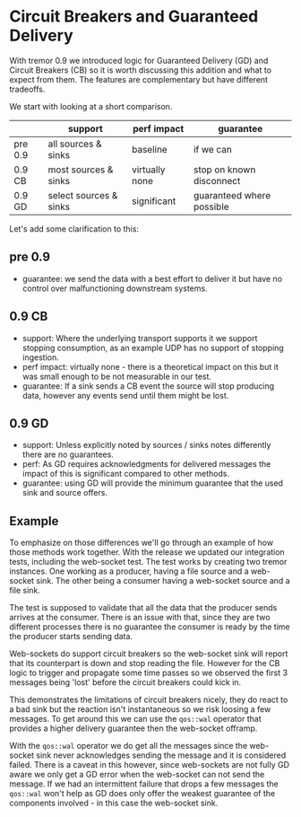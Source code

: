 # Circuit Breakers and Guaranteed Delivery

With tremor 0.9 we introduced logic for Guaranteed Delivery (GD) and Circuit Breakers (CB) so it is
worth discussing this addition and what to expect from them. The features are complementary but have
different tradeoffs.

We start with looking at a short comparison.

|         | support                | perf impact    | guarantee                 |
| ------- | ---------------------- | -------------- | ------------------------- |
| pre 0.9 | all sources & sinks    | baseline       | if we can                 |
| 0.9 CB  | most sources & sinks   | virtually none | stop on known disconnect  |
| 0.9 GD  | select sources & sinks | significant    | guaranteed where possible |

Let's add some clarification to this:

## pre 0.9

- guarantee: we send the data with a best effort to deliver it but have no control over
  malfunctioning downstream systems.

## 0.9 CB

- support: Where the underlying transport supports it we support stopping consumption, as
  an example UDP has no support of stopping ingestion.
- perf impact: virtually none - there is a theoretical impact on this but it was small enough to be
  not measurable in our test.
- guarantee: If a sink sends a CB event the source will stop producing data, however
  any events send until them might be lost.

## 0.9 GD

- support: Unless explicitly noted by sources / sinks notes differently there are no guarantees.
- perf: As GD requires acknowledgments for delivered messages the impact of this is significant
  compared to other methods.
- guarantee: using GD will provide the minimum guarantee that the used sink and source offers.

## Example

To emphasize on those differences we'll go through an example of how those methods work together.
With the release we updated our integration tests, including the web-socket test. The test works
by creating two tremor instances. One working as a producer, having a file source and a web-socket
sink. The other being a consumer having a web-socket source and a file sink.

The test is supposed to validate that all the data that the producer sends arrives at the consumer.
There is an issue with that, since they are two different processes there is no guarantee the
consumer is ready by the time the producer starts sending data.

Web-sockets do support circuit breakers so the web-socket sink will report that its counterpart is
down and stop reading the file. However for the CB logic to trigger and propagate some time passes
so we observed the first 3 messages being 'lost' before the circuit breakers could kick in.

This demonstrates the limitations of circuit breakers nicely, they do react to a bad sink but
the reaction isn't instantaneous so we risk loosing a few messages. To get around this we can use
the `qos::wal` operator that provides a higher delivery guarantee then the web-socket offramp.

With the `qos::wal` operator we do get all the messages since the web-socket sink never acknowledges
sending the message and it is considered failed. There is a caveat in this however, since
web-sockets are not fully GD aware we only get a GD error when the web-socket can not send the
message. If we had an intermittent failure that drops a few messages the `qos::wal` won't help as GD
does only offer the weakest guarantee of the components involved - in this case the web-socket
sink.
